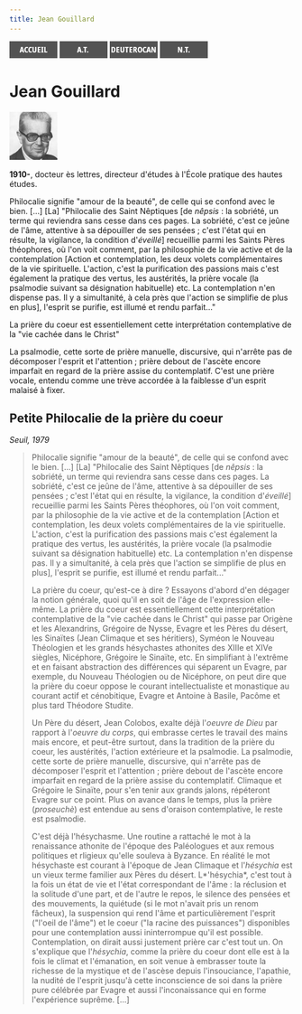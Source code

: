 ```yaml
---
title: Jean Gouillard
---
```

[<img src="/images/accueil.png">](/)
[<img src="/images/ancientestament.png">](/pages/ancientestament.html)
[<img src="/images/deuterocanoniques.png">](/pages/deuterocanoniques.html)
[<img src="/images/nouveautestament.png">](/pages/nouveautestament.html)

# Jean Gouillard

[<img src="/images/jeangouillard.png">](https://www.babelio.com/auteur/Jean-Gouillard/100708)

**1910-**, docteur ès lettres, directeur d'études à l'École pratique des hautes études.



Philocalie signifie "amour de la beauté", de celle qui se confond avec le bien. [...] [La] "Philocalie des Saint Nêptiques [de *nêpsis* : la sobriété, un terme qui reviendra sans cesse dans ces pages. La sobriété, c'est ce jeûne de l'âme, attentive à sa dépouiller de ses pensées ; c'est l'état qui en résulte, la vigilance, la condition d'*éveillé*] recueillie parmi les Saints Pères théophores, où l'on voit comment, par la philosophie de la vie active et de la contemplation [Action et contemplation, les deux volets complémentaires de la vie spirituelle. L'action, c'est la purification des passions mais c'est également la pratique des vertus, les austérités, la prière vocale (la psalmodie suivant sa désignation habituelle) etc. La contemplation n'en dispense pas. Il y a simultanité, à cela près que l'action se simplifie de plus en plus], l'esprit se purifie, est illumé et rendu parfait..."

La prière du coeur est essentiellement cette interprétation contemplative de la "vie cachée dans le Christ"

 La psalmodie, cette sorte de prière manuelle, discursive, qui n'arrête pas de décomposer l'esprit et l'attention ; prière debout de l'ascète encore imparfait en regard de la prière assise du contemplatif. C'est une prière vocale, entendu comme une trève accordée à la faiblesse d'un esprit malaisé à fixer.







## Petite Philocalie de la prière du coeur <a name="titre"></a>
*Seuil, 1979*

>Philocalie signifie "amour de la beauté", de celle qui se confond avec le bien. [...] [La] "Philocalie des Saint Nêptiques [de *nêpsis* : la sobriété, un terme qui reviendra sans cesse dans ces pages. La sobriété, c'est ce jeûne de l'âme, attentive à sa dépouiller de ses pensées ; c'est l'état qui en résulte, la vigilance, la condition d'*éveillé*] recueillie parmi les Saints Pères théophores, où l'on voit comment, par la philosophie de la vie active et de la contemplation [Action et contemplation, les deux volets complémentaires de la vie spirituelle. L'action, c'est la purification des passions mais c'est également la pratique des vertus, les austérités, la prière vocale (la psalmodie suivant sa désignation habituelle) etc. La contemplation n'en dispense pas. Il y a simultanité, à cela près que l'action se simplifie de plus en plus], l'esprit se purifie, est illumé et rendu parfait..."
>
>La prière du coeur, qu'est-ce à dire ? Essayons d'abord d'en dégager la notion générale, quoi qu'il en soit de l'âge de l'expression elle-même. La prière du coeur est essentiellement cette interprétation contemplative de la "vie cachée dans le Christ" qui passe par Origène et les Alexandrins, Grégoire de Nysse, Evagre et les Pères du désert, les Sinaïtes (Jean Climaque et ses héritiers), Syméon le Nouveau Théologien et les grands hésychastes athonites des XIIIe et XIVe siègles, Nicéphore, Grégoire le Sinaïte, etc. En simplifiant à l'extrême et en faisant abstraction des différences qui séparent un Evagre, par exemple, du Nouveau Théologien ou de Nicéphore, on peut dire que la prière du coeur oppose le courant intellectualiste et monastique au courant actif et cénobitique, Evagre et Antoine à Basile, Pacôme et plus tard Théodore Studite.
>
>Un Père du désert, Jean Colobos, exalte déjà l'*oeuvre de Dieu* par rapport à l'*oeuvre du corps*, qui embrasse certes le travail des mains mais encore, et peut-être surtout, dans la tradition de la prière du coeur, les austérités, l'action extérieure et la psalmodie. La psalmodie, cette sorte de prière manuelle, discursive, qui n'arrête pas de décomposer l'esprit et l'attention ; prière debout de l'ascète encore imparfait en regard de la prière assise du contemplatif. Climaque et Grégoire le Sinaïte, pour s'en tenir aux grands jalons, répéteront Evagre sur ce point. Plus on avance dans le temps, plus la prière (*proseuchè*) est entendue au sens d'oraison contemplative, le reste est psalmodie.
>
>C'est déjà l'hésychasme. Une routine a rattaché le mot à la renaissance athonite de l'époque des Paléologues et aux remous politiques et rligieux qu'elle souleva à Byzance. En réalité le mot hésychaste est courant à l'époque de Jean Climaque et l'*hésychia* est un vieux terme familier aux Pères du désert. L*'hésychia*, c'est tout à la fois un état de vie et l'état correspondant de l'âme : la réclusion et la solitude d'une part, et de l'autre le repos, le silence des pensées et des mouvements, la quiétude (si le mot n'avait pris un renom fâcheux), la suspension qui rend l'âme et particulièrement l'esprit ("l'oeil de l'âme") et le coeur ("la racine des puissances") disponibles pour une contemplation aussi ininterrompue qu'il est possible. Contemplation, on dirait aussi justement prière car c'est tout un. On s'explique que l'*hésychia*, comme la prière du coeur dont elle est à la fois le climat et l'émanation, en soit venue à embrasser toute la richesse de la mystique et de l'ascèse depuis l'insouciance, l'apathie, la nudité de l'esprit jusqu'à cette inconscience de soi dans la prière pure célébrée par Evagre et aussi l'inconaissance qui en forme l'expérience suprême. [...]


